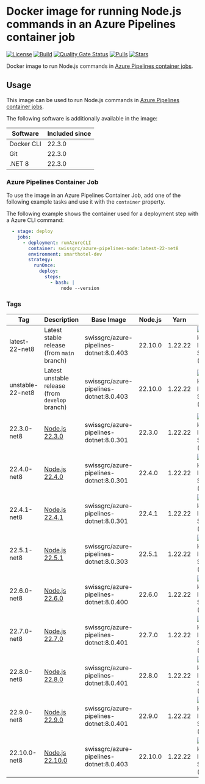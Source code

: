 # Docker image for running Node.js commands in an Azure Pipelines container job

<!-- markdownlint-disable MD013 -->
[![License](https://img.shields.io/badge/license-MIT-blue.svg?style=flat-square)](https://github.com/swissgrc/docker-azure-pipelines-node22-net8/blob/main/LICENSE) [![Build](https://img.shields.io/github/actions/workflow/status/swissgrc/docker-azure-pipelines-node22-net8/publish.yml?branch=develop&style=flat-square)](https://github.com/swissgrc/docker-azure-pipelines-node22-net8/actions/workflows/publish.yml) [![Quality Gate Status](https://sonarcloud.io/api/project_badges/measure?project=swissgrc_docker-azure-pipelines-node22-net8&metric=alert_status)](https://sonarcloud.io/summary/new_code?id=swissgrc_docker-azure-pipelines-node22-net8) [![Pulls](https://img.shields.io/docker/pulls/swissgrc/azure-pipelines-node.svg?style=flat-square)](https://hub.docker.com/r/swissgrc/azure-pipelines-node) [![Stars](https://img.shields.io/docker/stars/swissgrc/azure-pipelines-node.svg?style=flat-square)](https://hub.docker.com/r/swissgrc/azure-pipelines-node)
<!-- markdownlint-restore -->

Docker image to run Node.js commands in [Azure Pipelines container jobs].

## Usage

This image can be used to run Node.js commands in [Azure Pipelines container jobs].

The following software is additionally available in the image:

| Software   | Included since |
|------------|----------------|
| Docker CLI | 22.3.0        |
| Git        | 22.3.0        |
| .NET 8     | 22.3.0        |

### Azure Pipelines Container Job

To use the image in an Azure Pipelines Container Job, add one of the following example tasks and use it with the `container` property.

The following example shows the container used for a deployment step with a Azure CLI command:

```yaml
  - stage: deploy
    jobs:
      - deployment: runAzureCLI
        container: swissgrc/azure-pipelines-node:latest-22-net8
        environment: smarthotel-dev
        strategy:
          runOnce:
            deploy:
              steps:
                - bash: |
                    node --version
```

### Tags

| Tag              | Description                                                                                         | Base Image                                | Node.js | Yarn    | Size                                                                                                                                  |
|------------------|-----------------------------------------------------------------------------------------------------|-------------------------------------------|---------|---------|---------------------------------------------------------------------------------------------------------------------------------------|
| latest-22-net8   | Latest stable release (from `main` branch)                                                          | swissgrc/azure-pipelines-dotnet:8.0.403   | 22.10.0 | 1.22.22 | ![Docker Image Size (tag)](https://img.shields.io/docker/image-size/swissgrc/azure-pipelines-node/latest-22-net8?style=flat-square)   |
| unstable-22-net8 | Latest unstable release (from `develop` branch)                                                     | swissgrc/azure-pipelines-dotnet:8.0.403   | 22.10.0 | 1.22.22 | ![Docker Image Size (tag)](https://img.shields.io/docker/image-size/swissgrc/azure-pipelines-node/unstable-22-net8?style=flat-square) |
| 22.3.0-net8      | [Node.js 22.3.0](https://github.com/nodejs/node/blob/main/doc/changelogs/CHANGELOG_V22.md#22.3.0)   | swissgrc/azure-pipelines-dotnet:8.0.301   | 22.3.0  | 1.22.22 | ![Docker Image Size (tag)](https://img.shields.io/docker/image-size/swissgrc/azure-pipelines-node/22.3.0-net8?style=flat-square)      |
| 22.4.0-net8      | [Node.js 22.4.0](https://github.com/nodejs/node/blob/main/doc/changelogs/CHANGELOG_V22.md#22.4.0)   | swissgrc/azure-pipelines-dotnet:8.0.301   | 22.4.0  | 1.22.22 | ![Docker Image Size (tag)](https://img.shields.io/docker/image-size/swissgrc/azure-pipelines-node/22.4.0-net8?style=flat-square)      |
| 22.4.1-net8      | [Node.js 22.4.1](https://github.com/nodejs/node/blob/main/doc/changelogs/CHANGELOG_V22.md#22.4.1)   | swissgrc/azure-pipelines-dotnet:8.0.301   | 22.4.1  | 1.22.22 | ![Docker Image Size (tag)](https://img.shields.io/docker/image-size/swissgrc/azure-pipelines-node/22.4.1-net8?style=flat-square)      |
| 22.5.1-net8      | [Node.js 22.5.1](https://github.com/nodejs/node/blob/main/doc/changelogs/CHANGELOG_V22.md#22.5.1)   | swissgrc/azure-pipelines-dotnet:8.0.303   | 22.5.1  | 1.22.22 | ![Docker Image Size (tag)](https://img.shields.io/docker/image-size/swissgrc/azure-pipelines-node/22.5.1-net8?style=flat-square)      |
| 22.6.0-net8      | [Node.js 22.6.0](https://github.com/nodejs/node/blob/main/doc/changelogs/CHANGELOG_V22.md#22.6.0)   | swissgrc/azure-pipelines-dotnet:8.0.400   | 22.6.0  | 1.22.22 | ![Docker Image Size (tag)](https://img.shields.io/docker/image-size/swissgrc/azure-pipelines-node/22.6.0-net8?style=flat-square)      |
| 22.7.0-net8      | [Node.js 22.7.0](https://github.com/nodejs/node/blob/main/doc/changelogs/CHANGELOG_V22.md#22.7.0)   | swissgrc/azure-pipelines-dotnet:8.0.401   | 22.7.0  | 1.22.22 | ![Docker Image Size (tag)](https://img.shields.io/docker/image-size/swissgrc/azure-pipelines-node/22.7.0-net8?style=flat-square)      |
| 22.8.0-net8      | [Node.js 22.8.0](https://github.com/nodejs/node/blob/main/doc/changelogs/CHANGELOG_V22.md#22.8.0)   | swissgrc/azure-pipelines-dotnet:8.0.401   | 22.8.0  | 1.22.22 | ![Docker Image Size (tag)](https://img.shields.io/docker/image-size/swissgrc/azure-pipelines-node/22.8.0-net8?style=flat-square)      |
| 22.9.0-net8      | [Node.js 22.9.0](https://github.com/nodejs/node/blob/main/doc/changelogs/CHANGELOG_V22.md#22.9.0)   | swissgrc/azure-pipelines-dotnet:8.0.401   | 22.9.0  | 1.22.22 | ![Docker Image Size (tag)](https://img.shields.io/docker/image-size/swissgrc/azure-pipelines-node/22.9.0-net8?style=flat-square)      |
| 22.10.0-net8     | [Node.js 22.10.0](https://github.com/nodejs/node/blob/main/doc/changelogs/CHANGELOG_V22.md#22.10.0) | swissgrc/azure-pipelines-dotnet:8.0.403   | 22.10.0 | 1.22.22 | ![Docker Image Size (tag)](https://img.shields.io/docker/image-size/swissgrc/azure-pipelines-node/22.10.0-net8?style=flat-square)     |

[Azure Pipelines container jobs]: https://docs.microsoft.com/en-us/azure/devops/pipelines/process/container-phases
